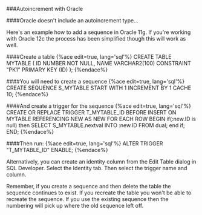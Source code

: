<!--djw: 
todo: add instructions to work with 12
-->
###Autoincrement with Oracle

####Oracle doesn't include an autoincrement type...

Here's an example how to add a sequence in Oracle 11g. If you're working with Oracle 12c the process has been simplified though this will work as well. 

####Create a table
{%ace edit=true, lang='sql'%}
CREATE TABLE MYTABLE (
  ID NUMBER NOT NULL,
  NAME VARCHAR2(100)
  CONSTRAINT "PK1" PRIMARY KEY (ID)
);
{%endace%}

####You will need to create a sequence
{%ace edit=true, lang='sql'%}
CREATE SEQUENCE S_MYTABLE
START WITH 1
INCREMENT BY 1
CACHE 10;
{%endace%}

####And create a trigger for the sequence
{%ace edit=true, lang='sql'%}
CREATE OR REPLACE TRIGGER T_MYTABLE_ID
BEFORE INSERT
ON MYTABLE
REFERENCING NEW AS NEW
FOR EACH ROW
BEGIN
  if(:new.ID is null) then
  SELECT S_MYTABLE.nextval
  INTO :new.ID
  FROM dual;
  end if;
END;
{%endace%}

####Then run:
{%ace edit=true, lang='sql'%}
ALTER TRIGGER "T_MYTABLE_ID" ENABLE;
{%endace%}

Alternatively, you can create an identity column from the Edit Table dialog in SQL Developer. Select the Identity tab. Then select the trigger name and column.

Remember, if you create a sequence and then delete the table the sequence continues to exist. If you recreate the table you won't be able to recreate the sequence. If you use the existing sequence then the numbering will pick up where the old sequence left off.

